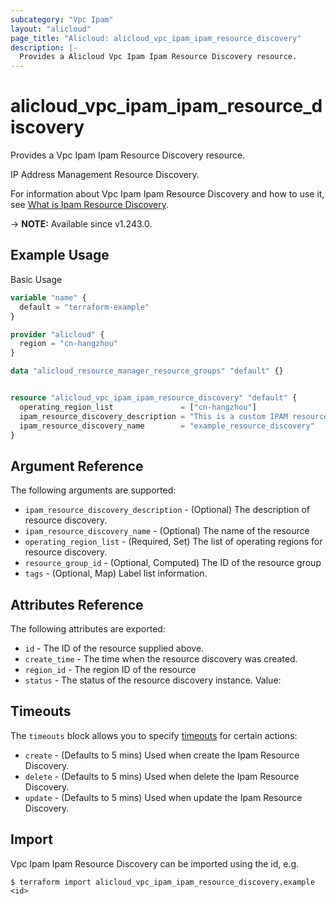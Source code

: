 ```yaml
---
subcategory: "Vpc Ipam"
layout: "alicloud"
page_title: "Alicloud: alicloud_vpc_ipam_ipam_resource_discovery"
description: |-
  Provides a Alicloud Vpc Ipam Ipam Resource Discovery resource.
---
```


# alicloud_vpc_ipam_ipam_resource_discovery

Provides a Vpc Ipam Ipam Resource Discovery resource.

IP Address Management Resource Discovery.

For information about Vpc Ipam Ipam Resource Discovery and how to use it, see [What is Ipam Resource Discovery](https://next.api.alibabacloud.com/document/VpcIpam/2023-02-28/CreateIpamResourceDiscovery).

-> **NOTE:** Available since v1.243.0.

## Example Usage

Basic Usage

```terraform
variable "name" {
  default = "terraform-example"
}

provider "alicloud" {
  region = "cn-hangzhou"
}

data "alicloud_resource_manager_resource_groups" "default" {}


resource "alicloud_vpc_ipam_ipam_resource_discovery" "default" {
  operating_region_list               = ["cn-hangzhou"]
  ipam_resource_discovery_description = "This is a custom IPAM resource discovery."
  ipam_resource_discovery_name        = "example_resource_discovery"
}
```

## Argument Reference

The following arguments are supported:
* `ipam_resource_discovery_description` - (Optional) The description of resource discovery.
* `ipam_resource_discovery_name` - (Optional) The name of the resource
* `operating_region_list` - (Required, Set) The list of operating regions for resource discovery.
* `resource_group_id` - (Optional, Computed) The ID of the resource group
* `tags` - (Optional, Map) Label list information.

## Attributes Reference

The following attributes are exported:
* `id` - The ID of the resource supplied above.
* `create_time` - The time when the resource discovery was created.
* `region_id` - The region ID of the resource
* `status` - The status of the resource discovery instance. Value:

## Timeouts

The `timeouts` block allows you to specify [timeouts](https://www.terraform.io/docs/configuration-0-11/resources.html#timeouts) for certain actions:
* `create` - (Defaults to 5 mins) Used when create the Ipam Resource Discovery.
* `delete` - (Defaults to 5 mins) Used when delete the Ipam Resource Discovery.
* `update` - (Defaults to 5 mins) Used when update the Ipam Resource Discovery.

## Import

Vpc Ipam Ipam Resource Discovery can be imported using the id, e.g.

```shell
$ terraform import alicloud_vpc_ipam_ipam_resource_discovery.example <id>
```